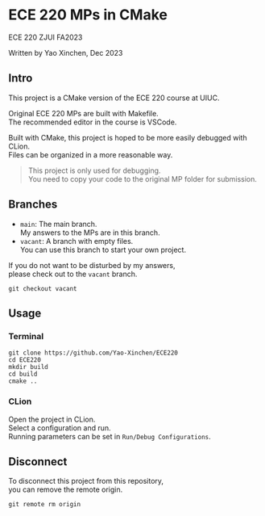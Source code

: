 # ECE 220 MPs in CMake

ECE 220 ZJUI FA2023

Written by Yao Xinchen, Dec 2023

## Intro

This project is a CMake version of the ECE 220 course at UIUC.

Original ECE 220 MPs are built with Makefile. \
The recommended editor in the course is VSCode.

Built with CMake, this project is hoped to be more easily debugged with CLion. \
Files can be organized in a more reasonable way.

> This project is only used for debugging. \
> You need to copy your code to the original MP folder for submission.
>

## Branches

- `main`: The main branch. \
  My answers to the MPs are in this branch.
- `vacant`: A branch with empty files. \
  You can use this branch to start your own project.

If you do not want to be disturbed by my answers, \
please check out to the `vacant` branch.

```shell
git checkout vacant
```

## Usage

### Terminal

```shell
git clone https://github.com/Yao-Xinchen/ECE220
cd ECE220
mkdir build
cd build
cmake ..
```

### CLion

Open the project in CLion. \
Select a configuration and run. \
Running parameters can be set in `Run/Debug Configurations`.

## Disconnect

To disconnect this project from this repository, \
you can remove the remote origin.
```shell
git remote rm origin
```